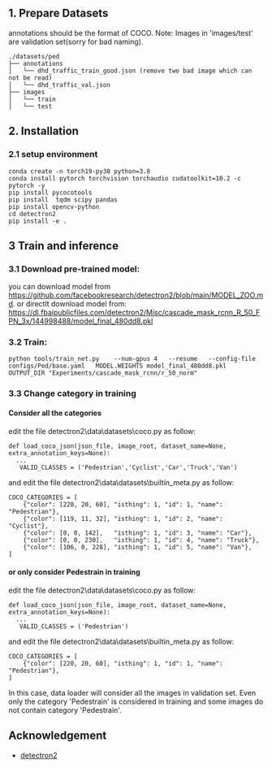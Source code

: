
## 1. Prepare Datasets
annotations should be the format of COCO.
Note: Images in 'images/test' are validation set(sorry for bad naming).
```
./datasets/ped
├── annotations
│   └── dhd_traffic_train_good.json (remove two bad image which can not be read)
│   └── dhd_traffic_val.json
├── images
│   └── train
│   └── test
```

## 2. Installation
### 2.1 setup environment
```
conda create -n torch19-py38 python=3.8
conda install pytorch torchvision torchaudio cudatoolkit=10.2 -c pytorch -y
pip install pycocotools
pip install  tqdm scipy pandas
pip install opencv-python
cd detectron2
pip install -e . 
```

## 3 Train and inference
### 3.1 Download pre-trained model:
you can download model from https://github.com/facebookresearch/detectron2/blob/main/MODEL_ZOO.md.
or directlt download model from:
https://dl.fbaipublicfiles.com/detectron2/Misc/cascade_mask_rcnn_R_50_FPN_3x/144998488/model_final_480dd8.pkl

### 3.2 Train:

```
python tools/train_net.py    --num-gpus 4   --resume   --config-file configs/Ped/base.yaml   MODEL.WEIGHTS model_final_480dd8.pkl   OUTPUT_DIR "Experiments/cascade_mask_rcnn/r_50_norm"
```
### 3.3 Change category in training
#### Consider all the categories
edit the file detectron2\data\datasets\coco.py as follow:
```
def load_coco_json(json_file, image_root, dataset_name=None, extra_annotation_keys=None):
  ...
   VALID_CLASSES = ('Pedestrian','Cyclist','Car','Truck','Van')
```
and edit the file detectron2\data\datasets\builtin_meta.py as follow:
```
COCO_CATEGORIES = [
    {"color": [220, 20, 60], "isthing": 1, "id": 1, "name": "Pedestrian"},
    {"color": [119, 11, 32], "isthing": 1, "id": 2, "name": "Cyclist"},
    {"color": [0, 0, 142],   "isthing": 1, "id": 3, "name": "Car"},
    {"color": [0, 0, 230],   "isthing": 1, "id": 4, "name": "Truck"},
    {"color": [106, 0, 228], "isthing": 1, "id": 5, "name": "Van"},
]
```
#### or only consider Pedestrain in training
edit the file detectron2\data\datasets\coco.py as follow:
```
def load_coco_json(json_file, image_root, dataset_name=None, extra_annotation_keys=None):
  ...
   VALID_CLASSES = ('Pedestrian')
```
and edit the file detectron2\data\datasets\builtin_meta.py as follow:
```
COCO_CATEGORIES = [
    {"color": [220, 20, 60], "isthing": 1, "id": 1, "name": "Pedestrian"},
]
```
In this case, data loader will consider all the images in validation set. Even only the category 'Pedestrain' is considered in training and some images do not contain category 'Pedestrain'.

## Acknowledgement
* [detectron2](https://github.com/facebookresearch/detectron2)

